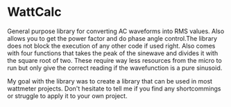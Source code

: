 # WattCalc
General purpose library for converting AC waveforms into RMS values. Also allows you to get the power factor and do phase angle control.The library does not block the execution of any other code if used right. Also comes with four functions that takes the peak of the sinewave and divides it with the square root of two. These require way less resources from the micro to run but only give the correct reading if the wavefunction is a pure sinusoid.

My goal with the library was to create a library that can be used in most wattmeter projects. Don't hesitate to tell me if you find any shortcommings or struggle to apply it to your own project. 
